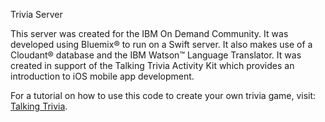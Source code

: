 Trivia Server

This server was created for the IBM On Demand Community. It was developed using Bluemix® to run on a Swift server. It also makes use of a Cloudant® database and the IBM Watson™ Language Translator. It was created in support of the Talking Trivia Activity Kit which provides an introduction to iOS mobile app development.

For a tutorial on how to use this code to create your own trivia game, visit: <a href=https://www.ibm.com/ibm/responsibility/initiatives/activitykits/talking_trivia/>Talking Trivia</a>.

